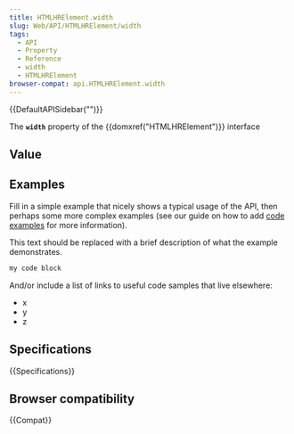 ```yaml
---
title: HTMLHRElement.width
slug: Web/API/HTMLHRElement/width
tags:
  - API
  - Property
  - Reference
  - width
  - HTMLHRElement
browser-compat: api.HTMLHRElement.width
---
```

{{DefaultAPISidebar("")}}

The **`width`** property of the {{domxref("HTMLHRElement")}} interface 

## Value



## Examples

Fill in a simple example that nicely shows a typical usage of the API, then perhaps some more complex examples (see our guide on how to add [code examples](/en-US/docs/MDN/Contribute/Structures/Code_examples) for more information).

This text should be replaced with a brief description of what the example demonstrates.

```js
my code block
```

And/or include a list of links to useful code samples that live elsewhere:

*   x
*   y
*   z

## Specifications

{{Specifications}}

## Browser compatibility

{{Compat}}


